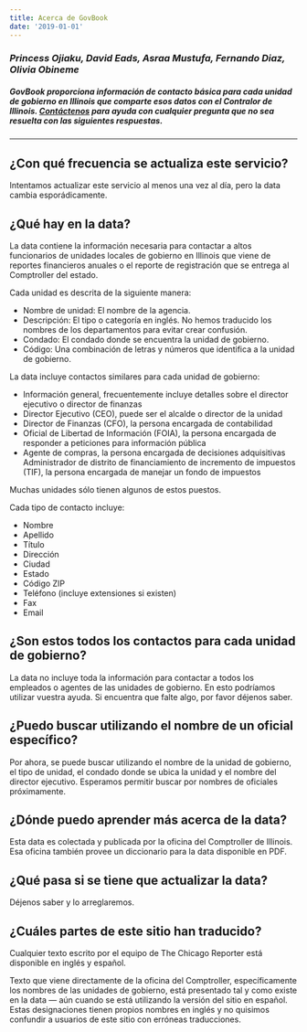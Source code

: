 ```yaml
---
title: Acerca de GovBook
date: '2019-01-01'
---
```


### _Princess Ojiaku, David Eads, Asraa Mustufa, Fernando Diaz, Olivia Obineme_

##### __GovBook__ proporciona información de contacto básica para cada unidad de gobierno en Illinois que comparte esos datos con el Contralor de Illinois. [Contáctenos](mailto:deads@chicagoreporter.com) para ayuda con cualquier pregunta que no sea resuelta con las siguientes respuestas.

___

## __¿Con qué frecuencia se actualiza este servicio?__

Intentamos actualizar este servicio al menos una vez al día, pero la data cambia esporádicamente.

## __¿Qué hay en la data?__

La data contiene la información necesaria para contactar a altos funcionarios de unidades locales de gobierno en Illinois que viene de reportes financieros anuales o el reporte de registración que se entrega al Comptroller del estado.

Cada unidad es descrita de la siguiente manera:

* Nombre de unidad: El nombre de la agencia.
* Descripción: El tipo o categoría en inglés. No hemos traducido los nombres de los departamentos para evitar crear confusión.
* Condado: El condado donde se encuentra la unidad de gobierno.
* Código: Una combinación de letras y números que identifica a la unidad de gobierno.

La data incluye contactos similares para cada unidad de gobierno:

* Información general, frecuentemente incluye detalles sobre el director ejecutivo o director de finanzas
* Director Ejecutivo (CEO), puede ser el alcalde o director de la unidad
* Director de Finanzas (CFO), la persona encargada de contabilidad
* Oficial de Libertad de Información (FOIA), la persona encargada de responder a peticiones para información pública
* Agente de compras, la persona encargada de decisiones adquisitivas
Administrador de distrito de financiamiento de incremento de impuestos (TIF), la persona encargada de manejar un fondo de impuestos

Muchas unidades sólo tienen algunos de estos puestos. 

Cada tipo de contacto incluye:

* Nombre
* Apellido
* Título
* Dirección
* Ciudad
* Estado
* Código ZIP
* Teléfono (incluye extensiones si existen)
* Fax
* Email

## __¿Son estos todos los contactos para cada unidad de gobierno?__

La data no incluye toda la información para contactar a todos los empleados o agentes de las unidades de gobierno. En esto podríamos utilizar vuestra ayuda. Si encuentra que falte algo, por favor déjenos saber.

## __¿Puedo buscar utilizando el nombre de un oficial específico?__

Por ahora, se puede buscar utilizando el nombre de la unidad de gobierno, el tipo de unidad, el condado donde se ubica la unidad y el nombre del director ejecutivo. Esperamos permitir buscar por nombres de oficiales próximamente.

## __¿Dónde puedo aprender más acerca de la data?__

Esta data es colectada y publicada por la oficina del Comptroller de Illinois. Esa oficina también provee un diccionario para la data disponible en PDF.

## __¿Qué pasa si se tiene que actualizar la data?__

Déjenos saber y lo arreglaremos.

## __¿Cuáles partes de este sitio han traducido?__

Cualquier texto escrito por el equipo de The Chicago Reporter está disponible en inglés y español.

Texto que viene directamente de la oficina del Comptroller, específicamente los nombres de las unidades de gobierno, está presentado tal y como existe en la data — aún cuando se está utilizando la versión del sitio en español. Estas designaciones tienen propios nombres en inglés y no quisimos confundir a usuarios de este sitio con erróneas traducciones.
